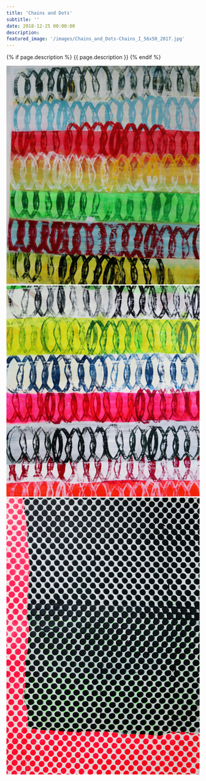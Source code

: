 ```yaml
---
title: 'Chains and Dots'
subtitle: ''
date: 2018-12-25 00:00:00
description: 
featured_image: '/images/Chains_and_Dots-Chains_I_56x50_2017.jpg'
---
```


{% if page.description %}
{{ page.description }}
{% endif %}

<div class="gallery" data-columns="2">
    <img src="/images/Chains_and_Dots-Chains_I_56x50_2017.jpg" alt="Chains I 56x50 2017"><img src="/images/Chains_and_Dots-Chains_II_56x50_2017.jpg" alt="Chains II 56x50 2017"><img src="/images/Chains_and_Dots-Pink_and_Black_Dots_36x26_2017.jpg" alt="Pink and Black Dots 36x26 2017">
</div>
